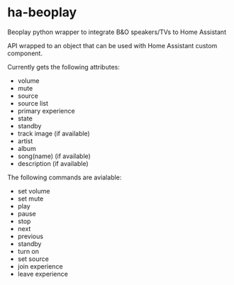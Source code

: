 # ha-beoplay

Beoplay python wrapper to integrate B&amp;O speakers/TVs to Home Assistant

API wrapped to an object that can be used with Home Assistant custom component.

Currently gets the following attributes:
- volume
- mute
- source
- source list
- primary experience
- state
- standby
- track image (if available)
- artist 
- album
- song(name) (if available)
- description (if available)

The following commands are avialable:
- set volume
- set mute
- play
- pause
- stop
- next
- previous
- standby
- turn on
- set source
- join experience
- leave experience
